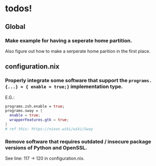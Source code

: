 # todos!

## Global

### Make example for having a seperate home partition.

Also figure out how to make a serperate home parition in the first place.

## configuration.nix

### Properly integrate some software that support the `programs.{...} = { enable = true;}` implementation type.

E.G.:
```nix
programs.zsh.enable = true;
programs.sway = {
  enable = true;
  wrapperFeatures.gtk = true;
}
# ref this: https://nixos.wiki/wiki/Sway
```

### Remove software that requires outdated / insecure package versions of Python and OpenSSL.

See line: 117 -> 120 in configuration.nix.
